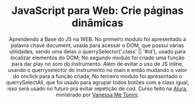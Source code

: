 <h1 align="center">JavaScript para Web: Crie páginas dinâmicas</h1>
<p align="center">
    Aprendendo a Base do JS na WEB. No primeiro modulo foi apresentado a palavra chave document, usada para acessar o DOM, que possui várias utilidades, sendo uma delas o querrySelector('.class' || '#id'), usado para localizar elementos do DOM; No segundo modulo foi criado uma função para dar play no som do instrumento. Além de evitar o uso de JS inline, usando o querryselector do instrumento no main e então mudando o valor do onclick para a função criada; No terceiro modulo foi apresentado o querrySelectAll, que foi usado para agrupar todos botões com a class igual, isso será usado no futuro pra evitar repetição de cod. 
    Curso feito na <a href="https://cursos.alura.com.br/">Alura</a>, ministrado por
    <a href="https://www.linkedin.com/in/vanessametonini/">Vanessa Me Tonini</a>.
</p>